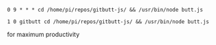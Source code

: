 `0 9 * * * cd /home/pi/repos/gitbutt-js/ && /usr/bin/node butt.js`

`1 0 gitbutt cd /home/pi/repos/gitbutt-js/ && /usr/bin/node butt.js`

for maximum productivity
